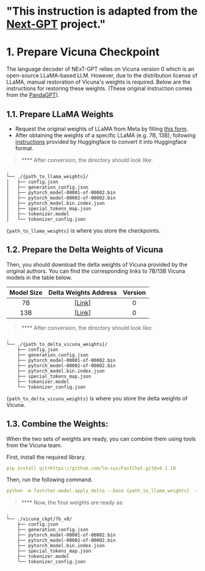 # "This instruction is adapted from the [Next-GPT](https://github.com/NExT-GPT/NExT-GPT) project."
# 1. Prepare Vicuna Checkpoint

The language decoder of NExT-GPT relies on Vicuna version 0 which is an open-source LLaMA-based LLM.
However, due to the distribution license of LLaMA, manual restoration of Vicuna's weights is required.
Below are the instructions for restoring these weights.
(These original instruction comes from the [PandaGPT](https://github.com/yxuansu/PandaGPT)).


## 1.1. Prepare LLaMA Weights
* Request the original weights of LLaMA from Meta by filling [this form](https://docs.google.com/forms/d/e/1FAIpQLSfqNECQnMkycAp2jP4Z9TFX0cGR4uf7b_fBxjY_OjhJILlKGA/viewform).
* After obtaining the weights of a specific LLaMA (e.g. 7B, 13B), following [instructions](https://huggingface.co/docs/transformers/main/model_doc/llama) provided by Huggingface to convert it into Huggingface format. 

> **** After conversion, the directory should look like:

    .
    └── ./{path_to_llama_weights}/             
    │   ├── config.json
    │   ├── generation_config.json
    │   ├── pytorch_model-00001-of-00002.bin
    │   ├── pytorch_model-00002-of-00002.bin
    │   ├── pytorch_model.bin.index.json
    │   ├── special_tokens_map.json
    │   ├── tokenizer.model
    │   └── tokenizer_config.json
        
`{path_to_llama_weights}` is where you store the checkpoints.


## 1.2. Prepare the Delta Weights of Vicuna

Then, you should download the delta weights of Vicuna provided by the original authors. You can find the corresponding links to 7B/13B Vicuna models in the table below.

|**Model Size**|**Delta Weights Address**|**Version**|
|:-------------:|:-------------:|:-------------:|
|7B|[[Link]](https://huggingface.co/lmsys/vicuna-7b-delta-v0)|0|
|13B|[[Link]](https://huggingface.co/lmsys/vicuna-13b-delta-v0)|0|



> **** After conversion, the directory should look like:

    .
    └── ./{path_to_delta_vicuna_weights}/             
        ├── config.json
        ├── generation_config.json
        ├── pytorch_model-00001-of-00002.bin
        ├── pytorch_model-00002-of-00002.bin
        ├── pytorch_model.bin.index.json
        ├── special_tokens_map.json
        ├── tokenizer.model
        └── tokenizer_config.json
      
`{path_to_delta_vicuna_weights}` is where you store the delta weights of Vicuna.

## 1.3. Combine the Weights:

When the two sets of weights are ready, you can combine them using tools from the Vicuna team.

First, install the required library.
```yaml
pip install git+https://github.com/lm-sys/FastChat.git@v0.1.10
```

Then, run the following command. 
```yaml
python -m fastchat.model.apply_delta --base {path_to_llama_weights}  --target ./vicuna_ckpt/7b_v0/  --delta {path_to_delta_vicuna_weights}
```

> **** Now, the final weights are ready as:

    .
    └── ./vicuna_ckpt/7b_v0/             
        ├── config.json
        ├── generation_config.json
        ├── pytorch_model-00001-of-00002.bin
        ├── pytorch_model-00002-of-00002.bin
        ├── pytorch_model.bin.index.json
        ├── special_tokens_map.json
        ├── tokenizer.model
        └── tokenizer_config.json